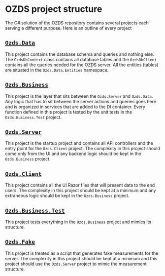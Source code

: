 # OZDS project structure

The C# solution of the OZDS repository contains several projects each serving a
different purpose. Here is an outline of every project

## [`Ozds.Data`](docs/structure/data.md)

This project contains the database schema and queries and nothing else. The
`OzdsDbContext` class contains all database tables and the `OzdsDbClient`
contains all the queries needed for the OZDS server. All the entities (tables)
are situated in the `Ozds.Data.Entities` namespace.

## [`Ozds.Business`](docs/structure/business.md)

This project is the layer that sits between the `Ozds.Server` and `Ozds.Data`.
Any logic that has to sit between the server actions and queries goes here and
is organized in services that are added to the DI container. Every function
defined in this project is tested by the unit tests in the `Ozds.Business.Test`
project.

## [`Ozds.Server`](docs/structure/server.md)

This project is the startup project and contains all API controllers and the
entry point for the `Ozds.Client` project. The complexity in this project should
come only from the UI and any backend logic should be kept in the
`Ozds.Business` project.

## [`Ozds.Client`](docs/structure/client.md)

This project contains all the UI Razor files that will present data to the end
users. The complexity in this project should be kept at a minimum and any
extraneous logic should be kept in the `Ozds.Business` project.

## [`Ozds.Business.Test`](docs/structure/test.md)

This project tests everything in the `Ozds.Business` project and mimics its
structure.

## [`Ozds.Fake`](docs/structure/fake.md)

This project is treated as a script that generates fake measurements for the
server. The complexity in this project should be kept at a minimum and this
project should use the `Ozds.Server` project to mimic the measurement structure.
